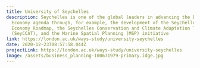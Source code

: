 ```yaml
---
title: University of Seychelles
description: Seychelles is one of the global leaders in advancing the Blue
  Economy agenda through, for example, the development of the Seychelles’ Blue
  Economy Roadmap, the Seychelles Conservation and Climate Adaptation Trust
  (SeyCCAT), and the Marine Spatial Planning (MSP) initiative
link: https://london.ac.uk/ways-study/university-seychelles
date: 2020-12-23T08:57:58.044Z
projectLink: https://london.ac.uk/ways-study/university-seychelles
image: /assets/business_planning-100671979-primary.idge.jpg
---
```

